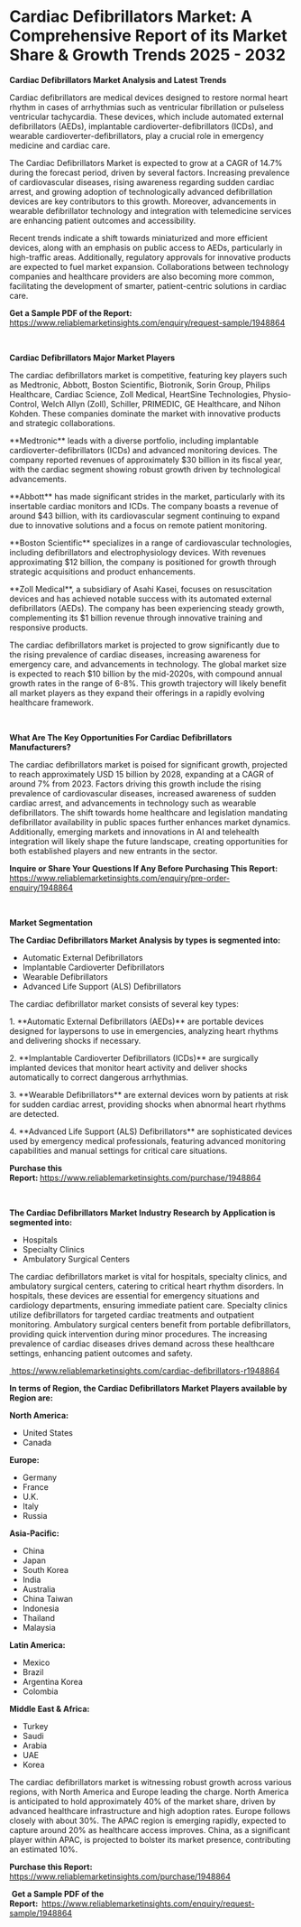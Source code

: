 <p><h1>Cardiac Defibrillators Market: A Comprehensive Report of its Market Share & Growth Trends 2025 - 2032</h1></p><p><strong>Cardiac Defibrillators Market Analysis and Latest Trends</strong></p>
<p><p>Cardiac defibrillators are medical devices designed to restore normal heart rhythm in cases of arrhythmias such as ventricular fibrillation or pulseless ventricular tachycardia. These devices, which include automated external defibrillators (AEDs), implantable cardioverter-defibrillators (ICDs), and wearable cardioverter-defibrillators, play a crucial role in emergency medicine and cardiac care.</p><p>The Cardiac Defibrillators Market is expected to grow at a CAGR of 14.7% during the forecast period, driven by several factors. Increasing prevalence of cardiovascular diseases, rising awareness regarding sudden cardiac arrest, and growing adoption of technologically advanced defibrillation devices are key contributors to this growth. Moreover, advancements in wearable defibrillator technology and integration with telemedicine services are enhancing patient outcomes and accessibility.</p><p>Recent trends indicate a shift towards miniaturized and more efficient devices, along with an emphasis on public access to AEDs, particularly in high-traffic areas. Additionally, regulatory approvals for innovative products are expected to fuel market expansion. Collaborations between technology companies and healthcare providers are also becoming more common, facilitating the development of smarter, patient-centric solutions in cardiac care.</p></p>
<p><strong>Get a Sample PDF of the Report:&nbsp;</strong> <a href="https://www.reliablemarketinsights.com/enquiry/request-sample/1948864?utm_campaign=2240&utm_medium=2&utm_source=Github&utm_content=ia&utm_term=16042025&utm_id=cardiac-defibrillators">https://www.reliablemarketinsights.com/enquiry/request-sample/1948864</a></p>
<p>&nbsp;</p>
<p><strong>Cardiac Defibrillators Major Market Players</strong></p>
<p><p>The cardiac defibrillators market is competitive, featuring key players such as Medtronic, Abbott, Boston Scientific, Biotronik, Sorin Group, Philips Healthcare, Cardiac Science, Zoll Medical, HeartSine Technologies, Physio-Control, Welch Allyn (Zoll), Schiller, PRIMEDIC, GE Healthcare, and Nihon Kohden. These companies dominate the market with innovative products and strategic collaborations.</p><p>**Medtronic** leads with a diverse portfolio, including implantable cardioverter-defibrillators (ICDs) and advanced monitoring devices. The company reported revenues of approximately $30 billion in its fiscal year, with the cardiac segment showing robust growth driven by technological advancements.</p><p>**Abbott** has made significant strides in the market, particularly with its insertable cardiac monitors and ICDs. The company boasts a revenue of around $43 billion, with its cardiovascular segment continuing to expand due to innovative solutions and a focus on remote patient monitoring.</p><p>**Boston Scientific** specializes in a range of cardiovascular technologies, including defibrillators and electrophysiology devices. With revenues approximating $12 billion, the company is positioned for growth through strategic acquisitions and product enhancements.</p><p>**Zoll Medical**, a subsidiary of Asahi Kasei, focuses on resuscitation devices and has achieved notable success with its automated external defibrillators (AEDs). The company has been experiencing steady growth, complementing its $1 billion revenue through innovative training and responsive products.</p><p>The cardiac defibrillators market is projected to grow significantly due to the rising prevalence of cardiac diseases, increasing awareness for emergency care, and advancements in technology. The global market size is expected to reach $10 billion by the mid-2020s, with compound annual growth rates in the range of 6-8%. This growth trajectory will likely benefit all market players as they expand their offerings in a rapidly evolving healthcare framework.</p></p>
<p>&nbsp;</p>
<p><strong>What Are The Key Opportunities For Cardiac Defibrillators Manufacturers?</strong></p>
<p><p>The cardiac defibrillators market is poised for significant growth, projected to reach approximately USD 15 billion by 2028, expanding at a CAGR of around 7% from 2023. Factors driving this growth include the rising prevalence of cardiovascular diseases, increased awareness of sudden cardiac arrest, and advancements in technology such as wearable defibrillators. The shift towards home healthcare and legislation mandating defibrillator availability in public spaces further enhances market dynamics. Additionally, emerging markets and innovations in AI and telehealth integration will likely shape the future landscape, creating opportunities for both established players and new entrants in the sector.</p></p>
<p><strong>Inquire or Share Your Questions If Any Before Purchasing This Report:</strong> <a href="https://www.reliablemarketinsights.com/enquiry/pre-order-enquiry/1948864?utm_campaign=2240&utm_medium=2&utm_source=Github&utm_content=ia&utm_term=16042025&utm_id=cardiac-defibrillators">https://www.reliablemarketinsights.com/enquiry/pre-order-enquiry/1948864</a></p>
<p>&nbsp;</p>
<p><strong>Market Segmentation</strong></p>
<p><strong>The Cardiac Defibrillators Market Analysis by types is segmented into:</strong></p>
<p><ul><li>Automatic External Defibrillators</li><li>Implantable Cardioverter Defibrillators</li><li>Wearable Defibrillators</li><li>Advanced Life Support (ALS) Defibrillators</li></ul></p>
<p><p>The cardiac defibrillator market consists of several key types: </p><p>1. **Automatic External Defibrillators (AEDs)** are portable devices designed for laypersons to use in emergencies, analyzing heart rhythms and delivering shocks if necessary.</p><p>   </p><p>2. **Implantable Cardioverter Defibrillators (ICDs)** are surgically implanted devices that monitor heart activity and deliver shocks automatically to correct dangerous arrhythmias.</p><p>   </p><p>3. **Wearable Defibrillators** are external devices worn by patients at risk for sudden cardiac arrest, providing shocks when abnormal heart rhythms are detected.</p><p>4. **Advanced Life Support (ALS) Defibrillators** are sophisticated devices used by emergency medical professionals, featuring advanced monitoring capabilities and manual settings for critical care situations.</p></p>
<p><strong>Purchase this Report:&nbsp;</strong><a href="https://www.reliablemarketinsights.com/purchase/1948864?utm_campaign=2240&utm_medium=2&utm_source=Github&utm_content=ia&utm_term=16042025&utm_id=cardiac-defibrillators">https://www.reliablemarketinsights.com/purchase/1948864</a></p>
<p>&nbsp;</p>
<p><strong>The Cardiac Defibrillators Market Industry Research by Application is segmented into:</strong></p>
<p><ul><li>Hospitals</li><li>Specialty Clinics</li><li>Ambulatory Surgical Centers</li></ul></p>
<p><p>The cardiac defibrillators market is vital for hospitals, specialty clinics, and ambulatory surgical centers, catering to critical heart rhythm disorders. In hospitals, these devices are essential for emergency situations and cardiology departments, ensuring immediate patient care. Specialty clinics utilize defibrillators for targeted cardiac treatments and outpatient monitoring. Ambulatory surgical centers benefit from portable defibrillators, providing quick intervention during minor procedures. The increasing prevalence of cardiac diseases drives demand across these healthcare settings, enhancing patient outcomes and safety.</p></p>
<p><a href="https://www.reliablemarketinsights.com/cardiac-defibrillators-r1948864?utm_campaign=2240&utm_medium=2&utm_source=Github&utm_content=ia&utm_term=16042025&utm_id=cardiac-defibrillators">&nbsp;https://www.reliablemarketinsights.com/cardiac-defibrillators-r1948864</a></p>
<p><strong>In terms of Region, the Cardiac Defibrillators Market Players available by Region are:</strong></p>
<p>
    <p> <strong> North America: </strong>
        <ul>
            <li>United States</li>
            <li>Canada</li>
        </ul>
        </p> 
    <p> <strong> Europe: </strong>
        <ul>
            <li>Germany</li>
            <li>France</li>
            <li>U.K.</li>
            <li>Italy</li>
            <li>Russia</li>
        </ul>
        </p> 
    <p> <strong> Asia-Pacific: </strong>
        <ul>
            <li>China</li>
            <li>Japan</li>
            <li>South Korea</li>
            <li>India</li>
            <li>Australia</li>
            <li>China Taiwan</li>
            <li>Indonesia</li>
            <li>Thailand</li>
            <li>Malaysia</li>
        </ul>
        </p> 
    <p> <strong> Latin America: </strong>
        <ul>
            <li>Mexico</li>
            <li>Brazil</li>
            <li>Argentina Korea</li>
            <li>Colombia</li>
        </ul>
        </p> 
    <p> <strong> Middle East & Africa: </strong>
        <ul>
            <li>Turkey</li>
            <li>Saudi</li>
            <li>Arabia</li>
            <li>UAE</li>
            <li>Korea</li>
        </ul>
    </p>
    </p>
<p><p>The cardiac defibrillators market is witnessing robust growth across various regions, with North America and Europe leading the charge. North America is anticipated to hold approximately 40% of the market share, driven by advanced healthcare infrastructure and high adoption rates. Europe follows closely with about 30%. The APAC region is emerging rapidly, expected to capture around 20% as healthcare access improves. China, as a significant player within APAC, is projected to bolster its market presence, contributing an estimated 10%.</p></p>
<p><strong>Purchase this Report: </strong><a href="https://www.reliablemarketinsights.com/purchase/1948864?utm_campaign=2240&utm_medium=2&utm_source=Github&utm_content=ia&utm_term=16042025&utm_id=cardiac-defibrillators">https://www.reliablemarketinsights.com/purchase/1948864</a></p>
<p>&nbsp;<strong>Get a Sample PDF of the Report:&nbsp;&nbsp;</strong><a href="https://www.reliablemarketinsights.com/enquiry/request-sample/1948864?utm_campaign=2240&utm_medium=2&utm_source=Github&utm_content=ia&utm_term=16042025&utm_id=cardiac-defibrillators">https://www.reliablemarketinsights.com/enquiry/request-sample/1948864</a></p>
<p><strong></strong></p>
<p><p></p><p></p><p></p></p>